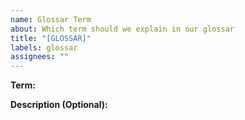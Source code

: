 ```yaml
---
name: Glossar Term
about: Which term should we explain in our glossar
title: "[GLOSSAR]"
labels: glossar
assignees: ""
---
```


**Term:**

**Description (Optional):**
